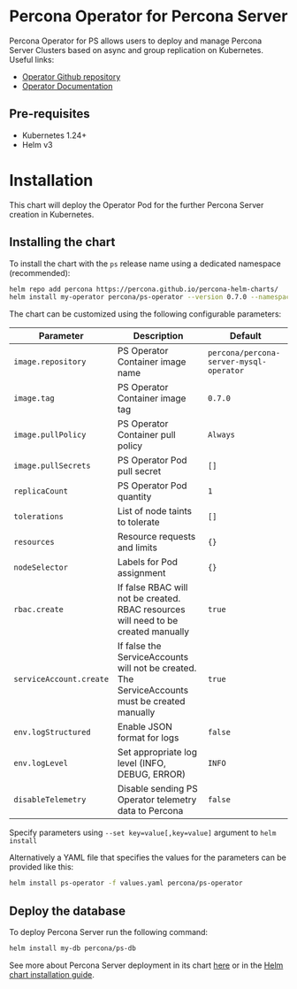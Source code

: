 # Percona Operator for Percona Server

Percona Operator for PS allows users to deploy and manage Percona Server Clusters based on async and group replication on Kubernetes.
Useful links:
- [Operator Github repository](https://github.com/percona/percona-server-mysql-operator)
- [Operator Documentation](https://www.percona.com/doc/kubernetes-operator-for-mysql/ps/index.html)

## Pre-requisites
* Kubernetes 1.24+
* Helm v3

# Installation

This chart will deploy the Operator Pod for the further Percona Server creation in Kubernetes.

## Installing the chart

To install the chart with the `ps` release name using a dedicated namespace (recommended):

```sh
helm repo add percona https://percona.github.io/percona-helm-charts/
helm install my-operator percona/ps-operator --version 0.7.0 --namespace my-namespace
```

The chart can be customized using the following configurable parameters:

| Parameter                       | Description                                                                   | Default                                   |
| ------------------------------- | ------------------------------------------------------------------------------| ------------------------------------------|
| `image.repository`              | PS Operator Container image name                                              | `percona/percona-server-mysql-operator`   |
| `image.tag`                     | PS Operator Container image tag                                               | `0.7.0`                                   |
| `image.pullPolicy`              | PS Operator Container pull policy                                             | `Always`                                  |
| `image.pullSecrets`             | PS Operator Pod pull secret                                                   | `[]`                                      |
| `replicaCount`                  | PS Operator Pod quantity                                                      | `1`                                       |
| `tolerations`                   | List of node taints to tolerate                                               | `[]`                                      |
| `resources`                     | Resource requests and limits                                                  | `{}`                                      |
| `nodeSelector`                  | Labels for Pod assignment                                                     | `{}`                                      |
| `rbac.create`                   | If false RBAC will not be created. RBAC resources will need to be created manually  | `true`                              |
| `serviceAccount.create`         | If false the ServiceAccounts will not be created. The ServiceAccounts must be created manually  | `true`                  |
| `env.logStructured`             | Enable JSON format for logs                                                   | `false`                                   |
| `env.logLevel`                  | Set appropriate log level (INFO, DEBUG, ERROR)                                | `INFO`                                    |
| `disableTelemetry`              | Disable sending PS Operator telemetry data to Percona                         | `false`                                   |


Specify parameters using `--set key=value[,key=value]` argument to `helm install`

Alternatively a YAML file that specifies the values for the parameters can be provided like this:

```sh
helm install ps-operator -f values.yaml percona/ps-operator
```

## Deploy the database

To deploy Percona Server run the following command:

```sh
helm install my-db percona/ps-db
```

See more about Percona Server deployment in its chart [here](https://github.com/percona/percona-helm-charts/tree/main/charts/ps-db) or in the [Helm chart installation guide](https://www.percona.com/doc/kubernetes-operator-for-mysql/helm.html).
